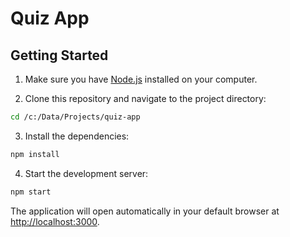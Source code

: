 # Quiz App

## Getting Started

1. Make sure you have [Node.js](https://nodejs.org/) installed on your computer.

2. Clone this repository and navigate to the project directory:
```bash
cd /c:/Data/Projects/quiz-app
```

3. Install the dependencies:
```bash
npm install
```

4. Start the development server:
```bash
npm start
```

The application will open automatically in your default browser at [http://localhost:3000](http://localhost:3000).
